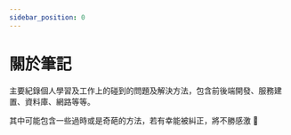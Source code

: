 ```yaml
---
sidebar_position: 0
---
```


# 關於筆記

主要紀錄個人學習及工作上的碰到的問題及解決方法，包含前後端開發、服務建置、資料庫、網路等等。

其中可能包含一些過時或是奇葩的方法，若有幸能被糾正，將不勝感激 🙏